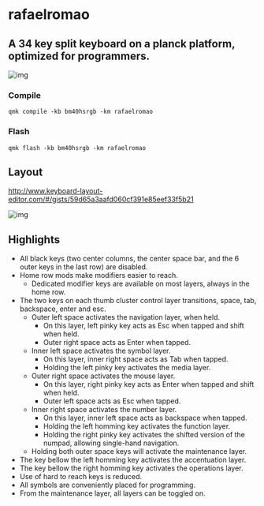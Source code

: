 # rafaelromao

## A 34 key split keyboard on a planck platform, optimized for programmers.

![img](https://i.imgur.com/ZRLfzX4.jpg)

### Compile

`qmk compile -kb bm40hsrgb -km rafaelromao`

### Flash

`qmk flash -kb bm40hsrgb -km rafaelromao`

## Layout

http://www.keyboard-layout-editor.com/#/gists/59d65a3aafd060cf391e85eef33f5b21

![img](https://i.imgur.com/piPJjZG.png)

## Highlights

- All black keys (two center columns, the center space bar, and the 6 outer keys in the last row) are disabled.
- Home row mods make modifiers easier to reach.
  - Dedicated modifier keys are available on most layers, always in the home row.
- The two keys on each thumb cluster control layer transitions, space, tab, backspace, enter and esc.
  - Outer left space activates the navigation layer, when held.
    - On this layer, left pinky key acts as Esc when tapped and shift when held.
    - Outer right space acts as Enter when tapped.
  - Inner left space activates the symbol layer.
    - On this layer, inner right space acts as Tab when tapped.
    - Holding the left pinky key activates the media layer.
  - Outer right space activates the mouse layer.
    - On this layer, right pinky key acts as Enter when tapped and shift when held.
    - Outer left space acts as Esc when tapped.
  - Inner right space activates the number layer.
    - On this layer, inner left space acts as backspace when tapped.
    - Holding the left homming key activates the function layer.
    - Holding the right pinky key activates the shifted version of the numpad, allowing single-hand navigation.
  - Holding both outer space keys will activate the maintenance layer.
- The key bellow the left homming key activates the accentuation layer.
- The key bellow the right homming key activates the operations layer.
- Use of hard to reach keys is reduced.
- All symbols are conveniently placed for programming.
- From the maintenance layer, all layers can be toggled on.
